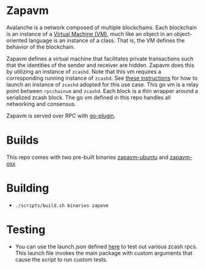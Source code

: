 # Zapavm

Avalanche is a network composed of multiple blockchains. Each blockchain is an instance of a [Virtual Machine (VM)](https://docs.avax.network/learn/platform-overview#virtual-machines), much like an object in an object-oriented language is an instance of a class. That is, the VM defines the behavior of the blockchain.

Zapavm defines a virtual machine that facilitates private transactions such that the identities of the sender and receiver are hidden. Zapavm does this by utilizing an instance of `zcashd`. Note that this vm requires a corresponding running instance of `zcashd`. See [these instructions](https://github.com/zapalabs/zcash/blob/master/doc/running.md) for how to launch an instance of `zcashd` adopted for this use case. This go vm is a relay point between `rpcchainvm` and `zcashd`. Each block is a thin wrapper around a serialized zcash block. The go vm defined in this repo handles all networking and consensus.

Zapavm is served over RPC with [go-plugin](https://github.com/hashicorp/go-plugin).

# Builds

This repo comes with two pre-built binaries [zapavm-ubuntu](./builds/zapavm-ubuntu) and [zapavm-osx](./builds/zapavm-osx)

# Building

- `./scripts/build.sh binaries zapavm`

# Testing

- You can use the launch.json defined [here](./.vscode/launch.json) to test out various zcash rpcs. This launch file invokes the main package with custom arguments that cause the script to run custom tests.
